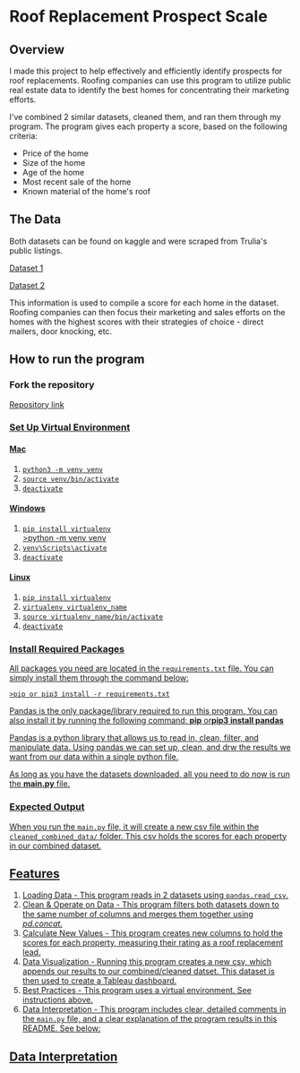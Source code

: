 <h1>Roof Replacement Prospect Scale</h1>

<h2>Overview</h2>
<p>I made this project to help effectively and efficiently identify prospects for roof replacements. Roofing companies can use this program to utilize public real estate data to identify the best homes for concentrating their marketing efforts.</p>

<p>I've combined 2 similar datasets, cleaned them, and ran them through my program. The program gives each property a score, based on the following criteria:</p>
  <ul>
    <li>Price of the home</li>
    <li>Size of the home</li>
    <li>Age of the home</li>
    <li>Most recent sale of the home</li>
    <li>Known material of the home's roof</li>
  </ul>

<h2>The Data</h2>

<p>Both datasets can be found on kaggle and were scraped from Trulia's public listings.</p>
<p><a href="https://www.kaggle.com/datasets/promptcloud/trulia-property-listing-dataset-2020">Dataset 1</a></p>

<p><a href="https://www.kaggle.com/datasets/promptcloud/real-estate-data-from-trulia">Dataset 2</a></p>

<p>This information is used to compile a score for each home in the dataset. Roofing companies can then focus their marketing and sales efforts on the homes with the highest scores with their strategies of choice - direct mailers, door knocking, etc.</p>


<h2>How to run the program</h2>

<h3>Fork the repository</h3>

<p><a href="https://github.com/ctroutman23/roof-replacement-prospect-scale">Repository link</a</p>


<h3>Set Up Virtual Environment</h3>

<h4>Mac</h4>
<ol>                            
    <li><code>python3 -m venv venv</code></li>            
    <li><code>source venv/bin/activate</code></li>
    <li><code>deactivate</code></li>
</ol>
<h4>Windows</h4>  
<ol>
    <li><code>pip install virtualenv</code></li> 
    <li<code>>python -m venv venv</code></li>
    <li><code>venv\Scripts\activate</code></li>
    <li><code>deactivate</code></li>
</ol>
<h4>Linux</h4>
<ol>
    <li><code>pip install virtualenv</code></li>
    <li><code>virtualenv virtualenv_name</code></li>
    <li><code>source virtualenv_name/bin/activate</code></li>
    <li><code>deactivate</code></li>
</ol>


<h3>Install Required Packages</h3>

<p>All packages you need are located in the <code>requirements.txt</code> file. You can simply install them through the command below:</p>

<code>>pip or pip3 install -r requirements.txt</code>

<p>Pandas is the only package/library required to run this program. You can also install it by running the following command: <strong>pip</strong> or<strong>pip3 install pandas</strong></p>

<p>Pandas is a python library that allows us to read in, clean, filter, and manipulate data. Using pandas we can set up, clean, and drw the results we want from our data within a single python file.</p>

<p>As long as you have the datasets downloaded, all you need to do now is run the <strong>main.py</strong> file.</p>


<h3>Expected Output</h3>
<p>When you run the <code>main.py</code> file, it will create a new csv file 
within the <code>cleaned_combined_data/</code> folder. This csv holds the scores for each 
property in our combined dataset.</p>

<h2>Features</h2>

<ol>
    <li>Loading Data - This program reads in 2 datasets using <code>pandas.read_csv</code>.</li>
    <li>Clean & Operate on Data - This program filters both datasets down to the same number of columns and merges them together using <i>pd.concat.</i></li>
    <li>Calculate New Values - This program creates new columns to hold the scores for each property, measuring their rating as a roof replacement lead.</li>
    <li>Data Visualization - Running this program creates a new csv, which appends our results to our combined/cleaned datset. This dataset is then used to create a Tableau dashboard.</li>
    <li>Best Practices - This program uses a virtual environment. See instructions above.</li>
    <li>Data Interpretation - This program includes clear, detailed comments in the <code>main.py</code> file, and a clear explanation of the program results in this README. See below: </li>
</ol>


<h2>Data Interpretation</h2>






